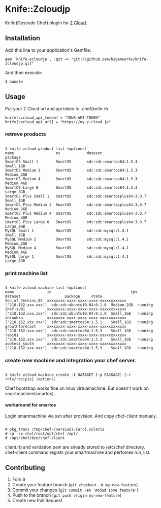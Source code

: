 # Knife::Zcloudjp

Knife(Opscode Chef) plugin for [Z Cloud](http://z-cloud.jp).

## Installation

Add this line to your application's Gemfile:

    gem 'knife-zcloudjp', :git => "git://github.com/higanworks/knife-zcloudjp.git"

And then execute:

    $ bundle

## Usage

Put your Z Cloud url and api token to .chef/knife.rb


    knife[:zcloud_api_token] = "YOUR-API-TOKEN"
    knife[:zcloud_api_url] = "https://my.z-cloud.jp"

### retreve products

<pre><code>
$ knife zcloud product list (options)
name                   os            dataset                      package
SmartOS Small 1        SmartOS       sdc:sdc:smartos64:1.5.3      Small_1GB
SmartOS Medium 2       SmartOS       sdc:sdc:smartos64:1.5.3      Medium_2GB
SmartOS Medium 4       SmartOS       sdc:sdc:smartos64:1.5.3      Medium_4GB
SmartOS Large 8        SmartOS       sdc:sdc:smartos64:1.5.3      Large_8GB
SmartOS Plus Small 1   SmartOS       sdc:sdc:smartosplus64:3.0.7  Small_1GB
SmartOS Plus Medium 2  SmartOS       sdc:sdc:smartosplus64:3.0.7  Medium_2GB
SmartOS Plus Medium 4  SmartOS       sdc:sdc:smartosplus64:3.0.7  Medium_4GB
SmartOS Plus Large 8   SmartOS       sdc:sdc:smartosplus64:3.0.7  Large_8GB
MySQL Small 1          SmartOS       sdc:sdc:mysql:1.4.1          Small_1GB
MySQL Medium 2         SmartOS       sdc:sdc:mysql:1.4.1          Medium_2GB
MySQL Medium 4         SmartOS       sdc:sdc:mysql:1.4.1          Medium_4GB
MySQL Large 1          SmartOS       sdc:sdc:mysql:1.4.1          Large_8GB
</code></pre>

### print machine list

<pre><code>
$ knife zcloud machine list (options)
name               id                                    ips                  dataset                    package     state
Son_of_Jenkins_02  xxxxxxxx-xxxx-xxxx-xxxx-xxxxxxxxxxxx  ["210.152.xxx.xxx"]  sdc:sdc:ubuntu10.04:0.1.0  Medium_2GB  running
chef-sv01          xxxxxxxx-xxxx-xxxx-xxxx-xxxxxxxxxxxx  ["210.152.xxx.xxx"]  sdc:sdc:ubuntu10.04:0.1.0  Small_1GB   running
shinobra           xxxxxxxx-xxxx-xxxx-xxxx-xxxxxxxxxxxx  ["210.152.xxx.xxx"]  sdc:sdc:smartos64:1.5.1    Small_1GB   running
growthforecast     xxxxxxxx-xxxx-xxxx-xxxx-xxxxxxxxxxxx  ["210.152.xxx.xxx"]  sdc:sdc:smartos64:1.5.3    Small_1GB   running
rabi01             xxxxxxxx-xxxx-xxxx-xxxx-xxxxxxxxxxxx  ["210.152.xxx.xxx"]  sdc:sdc:smartos64:1.5.3    Small_1GB   running
zootest_south      xxxxxxxx-xxxx-xxxx-xxxx-xxxxxxxxxxxx  ["210.152.xxx.xxx"]  sdc:sdc:smartos64:1.5.3    Small_1GB   running
</code></pre>


### create new machine and integration your chef server.

<pre><code>
$ knife zcloud machine create -I DATASET [-p PACKAGE] [-r role/recipie] (options)
</code></pre>

Chef bootstrap works fine on linux virtuamachine. But doesn't work on smartmachine(smartos).

#### workaround for smartos

Login smartmachine via ssh after provision. And copy chef-client manualy.

<pre><code>
# pkg_trans /tmp/chef-{version}.{arc}.solaris
# cp -rp chef/root/opt/chef /opt/
# /opt/chef/bin/chef-client
</code></pre>

client.rb and validation.pem are already stored to /etc/chef directory.  
chef-client command regists your smartmachine and perfomes run_list.


## Contributing

1. Fork it
2. Create your feature branch (`git checkout -b my-new-feature`)
3. Commit your changes (`git commit -am 'Added some feature'`)
4. Push to the branch (`git push origin my-new-feature`)
5. Create new Pull Request
